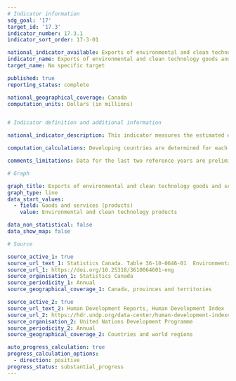 ```yaml
---
# Indicator information
sdg_goal: '17'
target_id: '17.3'
indicator_number: 17.3.1
indicator_sort_order: 17-3-01

national_indicator_available: Exports of environmental and clean technology goods and services to developing countries
indicator_name: Exports of environmental and clean technology goods and services to developing countries
target_name: No specific target

published: true
reporting_status: complete

national_geographical_coverage: Canada
computation_units: Dollars (in millions)


# Indicator definition and additional information

national_indicator_description: This indicator measures the estimated exports of environmental and clean technology products (in millions of dollars) to developing countries. Exports of environmental products include environmental goods, such as clean electricity, biofuels and primary goods, and waste and scrap goods, as well as waste management and remediation services. Exports of clean technology products include clean technology goods as well as clean technology services, including scientific and research and development services, support services, and construction services.

computation_calculations: Developing countries are determined for each year based on their Human Development Index (HDI) reported by the United Nations Development Programme. Those with an HDI below 0.8 are considered as developing countries. The data for this indicator is calculated as the sum of all exports of environmental and clean technology products destined to developing countries with a HDI below 0.8.

comments_limitations: Data for the last two reference years are preliminary. The United Nations does not produce HDI data for some countries listed in Statistics Canada's exports database. These countries are therefore not included in the final data for exports of environmental and clean technology products to developing countries.

# Graph

graph_title: Exports of environmental and clean technology goods and services to developing countries
graph_type: line
data_start_values:
  - field: Goods and services (products)
    value: Environmental and clean technology products

data_non_statistical: false
data_show_map: false

# Source

source_active_1: true
source_url_text_1: Statistics Canada. Table 36-10-0646-01  Environmental and Clean Technology Products Economic Account, international imports and exports per trading partner (x 1,000,000)
source_url_1: https://doi.org/10.25318/3610064601-eng
source_organisation_1: Statistics Canada
source_periodicity_1: Annual
source_geographical_coverage_1: Canada, provinces and territories

source_active_2: true
source_url_text_2: Human Development Reports, Human Development Index
source_url_2: https://hdr.undp.org/data-center/human-development-index#/indicies/HDI
source_organisation_2: United Nations Development Programme
source_periodicity_2: Annual
source_geographical_coverage_2: Countries and world regions

auto_progress_calculation: true
progress_calculation_options:
  - direction: positive
progress_status: substantial_progress
---
```

